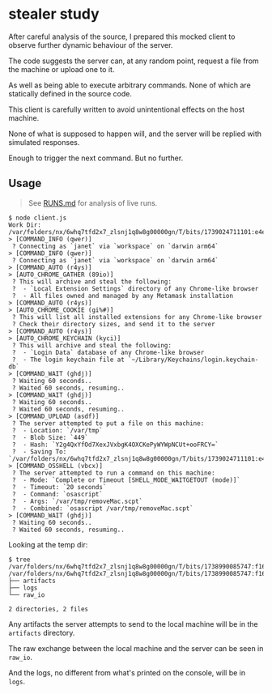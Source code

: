 # stealer study

After careful analysis of the source, I prepared this mocked client to observe further dynamic behaviour of the server.

The code suggests the server can, at any random point, request a file from the machine or upload one to it.

As well as being able to execute arbitrary commands. None of which are statically defined in the source code.

This client is carefully written to avoid unintentional effects on the host machine.

None of what is supposed to happen will, and the server will be replied with simulated responses.

Enough to trigger the next command. But no further.

## Usage

> See [RUNS.md](RUNS.md) for analysis of live runs.

```console
$ node client.js
Work Dir: /var/folders/nx/6whq7tfd2x7_zlsnj1q8w8g00000gn/T/bits/1739024711101:e4e853ddqg2ibu4tzlyd
> [COMMAND_INFO (qwer)]
 ? Connecting as `janet` via `workspace` on `darwin arm64`
> [COMMAND_INFO (qwer)]
 ? Connecting as `janet` via `workspace` on `darwin arm64`
> [COMMAND_AUTO (r4ys)]
> [AUTO_CHROME_GATHER (89io)]
 ? This will archive and steal the following:
 ?  - `Local Extension Settings` directory of any Chrome-like browser
 ?  - All files owned and managed by any Metamask installation
> [COMMAND_AUTO (r4ys)]
> [AUTO_CHROME_COOKIE (gi%#)]
 ? This will list all installed extensions for any Chrome-like browser
 ? Check their directory sizes, and send it to the server
> [COMMAND_AUTO (r4ys)]
> [AUTO_CHROME_KEYCHAIN (kyci)]
 ? This will archive and steal the following:
 ?  - `Login Data` database of any Chrome-like browser
 ?  - The login keychain file at `~/Library/Keychains/login.keychain-db`
> [COMMAND_WAIT (ghdj)]
 ? Waiting 60 seconds..
 ? Waited 60 seconds, resuming..
> [COMMAND_WAIT (ghdj)]
 ? Waiting 60 seconds..
 ? Waited 60 seconds, resuming..
> [COMMAND_UPLOAD (asdf)]
 ? The server attempted to put a file on this machine:
 ?  - Location: `/var/tmp`
 ?  - Blob Size: `449`
 ?  - Hash: `Y2g4QxYfOd7XexJVxbgK4OXCKePyWYWpNCUt+ooFRCY=`
 ?  - Saving To: `/var/folders/nx/6whq7tfd2x7_zlsnj1q8w8g00000gn/T/bits/1739024711101:e4e853ddqg2ibu4tzlyd/artifacts/a220fa9a18f85b2c2384`
> [COMMAND_OSSHELL (vbcx)]
 ? The server attempted to run a command on this machine:
 ?  - Mode: `Complete or Timeout [SHELL_MODE_WAITGETOUT (mode)]`
 ?  - Timeout: `20 seconds`
 ?  - Command: `osascript`
 ?  - Args: `/var/tmp/removeMac.scpt`
 ?  - Combined: `osascript /var/tmp/removeMac.scpt`
> [COMMAND_WAIT (ghdj)]
 ? Waiting 60 seconds..
 ? Waited 60 seconds, resuming..
```

Looking at the temp dir:

```console
$ tree /var/folders/nx/6whq7tfd2x7_zlsnj1q8w8g00000gn/T/bits/1738990085747:f1665684MyzFhC9suQL4
/var/folders/nx/6whq7tfd2x7_zlsnj1q8w8g00000gn/T/bits/1738990085747:f1665684MyzFhC9suQL4
├── artifacts
├── logs
└── raw_io

2 directories, 2 files
```

Any artifacts the server attempts to send to the local machine will be in the `artifacts` directory.

The raw exchange between the local machine and the server can be seen in `raw_io`.

And the logs, no different from what's printed on the console, will be in `logs`.
